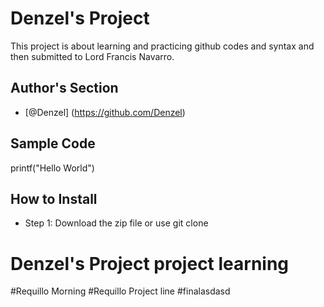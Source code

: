 # Denzel's Project
This project is about learning and practicing github codes and syntax and then submitted to Lord Francis Navarro.
## Author's Section
- [@Denzel] (https://github.com/Denzel)
## Sample Code
printf("Hello World")
## How to Install
- Step 1: Download the zip file or use git clone

# Denzel's Project project learning
#Requillo Morning
#Requillo Project line
#finalasdasd